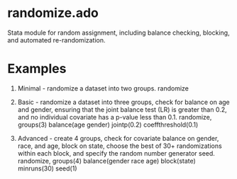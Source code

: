 randomize.ado
=============

Stata module for random assignment, including balance checking, blocking, and automated re-randomization.

Examples
========

1. Minimal - randomize a dataset into two groups.
randomize

2. Basic - randomize a dataset into three groups, check for balance on age and gender, ensuring that the joint balance test (LR) is greater than 0.2, and no individual covariate has a p-value less than 0.1.
randomize, groups(3) balance(age gender) jointp(0.2) coeffthreshold(0.1)

3. Advanced - create 4 groups, check for covariate balance on gender, race, and age, block on state, choose the best of 30+ randomizations within each block, and specify the random number generator seed.
randomize, groups(4) balance(gender race age) block(state) minruns(30) seed(1)
